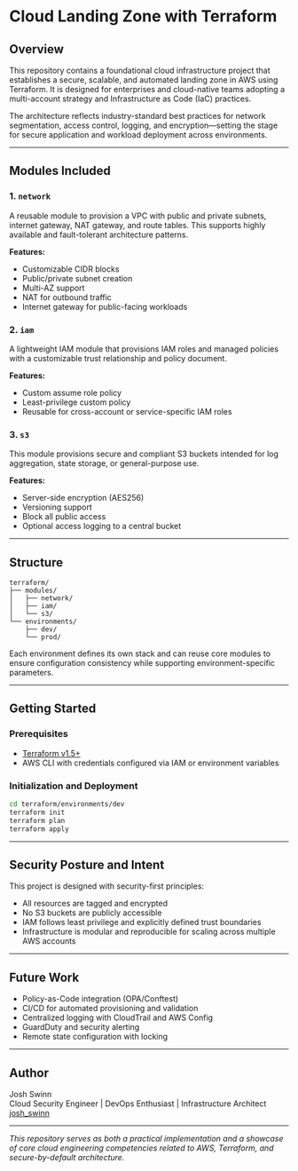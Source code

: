 
# Cloud Landing Zone with Terraform

## Overview

This repository contains a foundational cloud infrastructure project that establishes a secure, scalable, and automated landing zone in AWS using Terraform. It is designed for enterprises and cloud-native teams adopting a multi-account strategy and Infrastructure as Code (IaC) practices. 

The architecture reflects industry-standard best practices for network segmentation, access control, logging, and encryption—setting the stage for secure application and workload deployment across environments.

---

## Modules Included

### 1. `network`
A reusable module to provision a VPC with public and private subnets, internet gateway, NAT gateway, and route tables. This supports highly available and fault-tolerant architecture patterns.

**Features:**
- Customizable CIDR blocks
- Public/private subnet creation
- Multi-AZ support
- NAT for outbound traffic
- Internet gateway for public-facing workloads

### 2. `iam`
A lightweight IAM module that provisions IAM roles and managed policies with a customizable trust relationship and policy document.

**Features:**
- Custom assume role policy
- Least-privilege custom policy
- Reusable for cross-account or service-specific IAM roles

### 3. `s3`
This module provisions secure and compliant S3 buckets intended for log aggregation, state storage, or general-purpose use.

**Features:**
- Server-side encryption (AES256)
- Versioning support
- Block all public access
- Optional access logging to a central bucket

---

## Structure

```
terraform/
├── modules/
│   ├── network/
│   ├── iam/
│   └── s3/
└── environments/
    ├── dev/
    └── prod/
```

Each environment defines its own stack and can reuse core modules to ensure configuration consistency while supporting environment-specific parameters.

---

## Getting Started

### Prerequisites
- [Terraform v1.5+](https://www.terraform.io/downloads.html)
- AWS CLI with credentials configured via IAM or environment variables

### Initialization and Deployment
```bash
cd terraform/environments/dev
terraform init
terraform plan
terraform apply
```

---

## Security Posture and Intent

This project is designed with security-first principles:
- All resources are tagged and encrypted
- No S3 buckets are publicly accessible
- IAM follows least privilege and explicitly defined trust boundaries
- Infrastructure is modular and reproducible for scaling across multiple AWS accounts

---

## Future Work

- Policy-as-Code integration (OPA/Conftest)
- CI/CD for automated provisioning and validation
- Centralized logging with CloudTrail and AWS Config
- GuardDuty and security alerting
- Remote state configuration with locking

---

## Author

Josh Swinn  
Cloud Security Engineer | DevOps Enthusiast | Infrastructure Architect  
[josh_swinn](https://github.com/josh_swinn)

---

*This repository serves as both a practical implementation and a showcase of core cloud engineering competencies related to AWS, Terraform, and secure-by-default architecture.*
